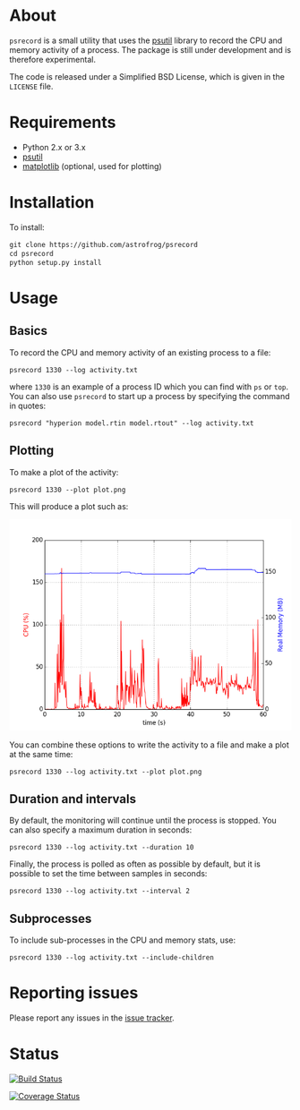 About
=====

``psrecord`` is a small utility that uses the
[psutil](https://code.google.com/p/psutil/) library to record the CPU and
memory activity of a process. The package is still under development and is
therefore experimental.

The code is released under a Simplified BSD License, which is given in the
``LICENSE`` file.

Requirements
============

* Python 2.x or 3.x
* [psutil](https://code.google.com/p/psutil/)
* [matplotlib](http://www.matplotlib.org) (optional, used for plotting)

Installation
============

To install:

    git clone https://github.com/astrofrog/psrecord
    cd psrecord
    python setup.py install

Usage
=====

Basics
------

To record the CPU and memory activity of an existing process to a file:

    psrecord 1330 --log activity.txt

where ``1330`` is an example of a process ID which you can find with ``ps`` or
``top``. You can also use ``psrecord`` to start up a process by specifying the
command in quotes:

    psrecord "hyperion model.rtin model.rtout" --log activity.txt

Plotting
--------

To make a plot of the activity:

    psrecord 1330 --plot plot.png

This will produce a plot such as:

![screenshot](screenshot.png)

You can combine these options to write the activity to a file and make a plot
at the same time:

    psrecord 1330 --log activity.txt --plot plot.png

Duration and intervals
----------------------

By default, the monitoring will continue until the process is stopped. You can
also specify a maximum duration in seconds:

    psrecord 1330 --log activity.txt --duration 10

Finally, the process is polled as often as possible by default, but it is
possible to set the time between samples in seconds:

    psrecord 1330 --log activity.txt --interval 2

Subprocesses
------------

To include sub-processes in the CPU and memory stats, use:

    psrecord 1330 --log activity.txt --include-children

Reporting issues
================

Please report any issues in the
[issue tracker](https://github.com/astrofrog/psrecord/issues).

Status
======

[![Build Status](https://travis-ci.org/astrofrog/psrecord.png?branch=master)](https://travis-ci.org/astrofrog/psrecord)

[![Coverage Status](https://coveralls.io/repos/astrofrog/psrecord/badge.png)](https://coveralls.io/r/astrofrog/psrecord)


